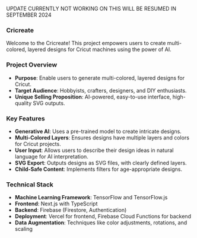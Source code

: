 UPDATE CURRENTLY NOT WORKING ON THIS WILL BE RESUMED IN SEPTEMBER 2024

### Cricreate

Welcome to the Cricreate! This project empowers users to create multi-colored, layered designs for Cricut machines using the power of AI.

### Project Overview

- **Purpose**: Enable users to generate multi-colored, layered designs for Cricut.
- **Target Audience**: Hobbyists, crafters, designers, and DIY enthusiasts.
- **Unique Selling Proposition**: AI-powered, easy-to-use interface, high-quality SVG outputs.

### Key Features

- **Generative AI**: Uses a pre-trained model to create intricate designs.
- **Multi-Colored Layers**: Ensures designs have multiple layers and colors for Cricut projects.
- **User Input**: Allows users to describe their design ideas in natural language for AI interpretation.
- **SVG Export**: Outputs designs as SVG files, with clearly defined layers.
- **Child-Safe Content**: Implements filters for age-appropriate designs.

### Technical Stack

- **Machine Learning Framework**: TensorFlow and TensorFlow.js
- **Frontend**: Next.js with TypeScript
- **Backend**: Firebase (Firestore, Authentication)
- **Deployment**: Vercel for frontend, Firebase Cloud Functions for backend
- **Data Augmentation**: Techniques like color adjustments, rotations, and scaling
